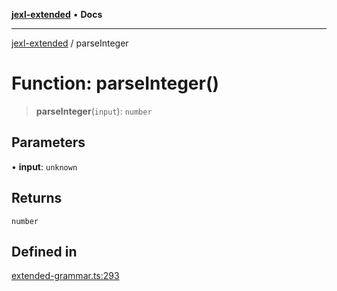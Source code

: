 [**jexl-extended**](../README.md) • **Docs**

***

[jexl-extended](../README.md) / parseInteger

# Function: parseInteger()

> **parseInteger**(`input`): `number`

## Parameters

• **input**: `unknown`

## Returns

`number`

## Defined in

[extended-grammar.ts:293](https://github.com/nikoraes/jexl-extended/blob/0f5e836bd796a7ceb7bc07f325b2ca770e2551a1/src/extended-grammar.ts#L293)
